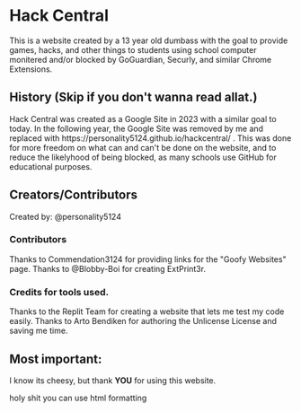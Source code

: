 <h1>Hack Central</h1>
This is a website created by a 13 year old dumbass with the goal to provide games, hacks, and other things to students using school computer monitered and/or blocked by GoGuardian, Securly, and similar Chrome Extensions.
<h2>History (Skip if you don't wanna read allat.)</h2>
Hack Central was created as a Google Site in 2023 with a similar goal to today. In the following year, the Google Site was removed by me and replaced with https://personality5124.github.io/hackcentral/ . This was done for more freedom on what can and can't be done on the website, and to reduce the likelyhood of being blocked, as many schools use GitHub for educational purposes.
<h2>Creators/Contributors</h2>
Created by: @personality5124

<h3>Contributors</h3>
Thanks to Commendation3124 for providing links for the "Goofy Websites" page.
Thanks to @Blobby-Boi for creating ExtPrint3r.

<h3>Credits for tools used.</h3>
Thanks to the Replit Team for creating a website that lets me test my code easily.
Thanks to Arto Bendiken for authoring the Unlicense License and saving me time.

<h2>Most important:</h2>
I know its cheesy, but thank <strong>YOU</strong> for using this website.

<h7>holy shit you can use html formatting<h7>
